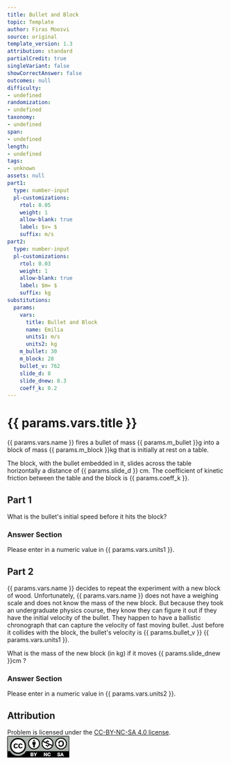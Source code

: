 ```yaml
---
title: Bullet and Block
topic: Template
author: Firas Moosvi
source: original
template_version: 1.3
attribution: standard
partialCredit: true
singleVariant: false
showCorrectAnswer: false
outcomes: null
difficulty:
- undefined
randomization:
- undefined
taxonomy:
- undefined
span:
- undefined
length:
- undefined
tags:
- unknown
assets: null
part1:
  type: number-input
  pl-customizations:
    rtol: 0.05
    weight: 1
    allow-blank: true
    label: $v= $
    suffix: m/s
part2:
  type: number-input
  pl-customizations:
    rtol: 0.03
    weight: 1
    allow-blank: true
    label: $m= $
    suffix: kg
substitutions:
  params:
    vars:
      title: Bullet and Block
      name: Emilia
      units1: m/s
      units2: kg
    m_bullet: 30
    m_block: 28
    bullet_v: 762
    slide_d: 8
    slide_dnew: 8.3
    coeff_k: 0.2
---
```

# {{ params.vars.title }}
{{ params.vars.name }} fires a bullet of mass {{ params.m_bullet }}g into a block of mass {{ params.m_block }}kg that is initially at rest on a table.

The block, with the bullet embedded in it, slides across the table horizontally a distance of {{ params.slide_d }} cm.
The coefficient of kinetic friction between the table and the block is {{ params.coeff_k }}.

## Part 1

What is the bullet's initial speed before it hits the block?

### Answer Section

Please enter in a numeric value in {{ params.vars.units1 }}.

## Part 2

{{ params.vars.name }} decides to repeat the experiment with a new block of wood.
Unfortunately, {{ params.vars.name }} does not have a weighing scale and does not know the mass of the new block.
But because they took an undergraduate physics course, they know they can figure it out if they have the initial velocity of the bullet.
They happen to have a ballistic chronograph that can capture the velocity of fast moving bullet.
Just before it collides with the block, the bullet's velocity is {{ params.bullet_v }} {{ params.vars.units1 }}.

What is the mass of the new block (in kg) if it moves {{ params.slide_dnew }}cm ?

### Answer Section

Please enter in a numeric value in {{ params.vars.units2 }}.

## Attribution

Problem is licensed under the [CC-BY-NC-SA 4.0 license](https://creativecommons.org/licenses/by-nc-sa/4.0/).<br> ![The Creative Commons 4.0 license requiring attribution-BY, non-commercial-NC, and share-alike-SA license.](https://raw.githubusercontent.com/firasm/bits/master/by-nc-sa.png)
